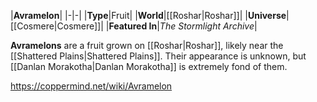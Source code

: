 |**Avramelon**|
|-|-|
|**Type**|Fruit|
|**World**|[[Roshar\|Roshar]]|
|**Universe**|[[Cosmere\|Cosmere]]|
|**Featured In**|*The Stormlight Archive*|

**Avramelons** are a fruit grown on [[Roshar\|Roshar]], likely near the [[Shattered Plains\|Shattered Plains]].
Their appearance is unknown, but [[Danlan Morakotha\|Danlan Morakotha]] is extremely fond of them.



https://coppermind.net/wiki/Avramelon